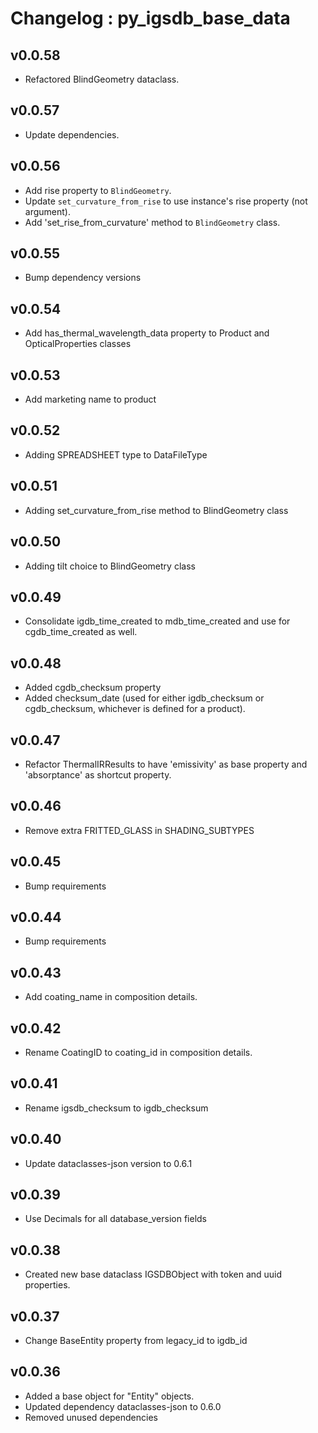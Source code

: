 # Changelog : py_igsdb_base_data

## v0.0.58

- Refactored BlindGeometry dataclass.

## v0.0.57

- Update dependencies.

## v0.0.56

- Add rise property to `BlindGeometry`.
- Update `set_curvature_from_rise` to use instance's rise property (not argument).
- Add 'set_rise_from_curvature' method to `BlindGeometry` class.

## v0.0.55

- Bump dependency versions

## v0.0.54

- Add has_thermal_wavelength_data property to Product and OpticalProperties classes

## v0.0.53

- Add marketing name to product

## v0.0.52

- Adding SPREADSHEET type to DataFileType

## v0.0.51

- Adding set_curvature_from_rise method to BlindGeometry class

## v0.0.50

- Adding tilt choice to BlindGeometry class

## v0.0.49

- Consolidate igdb_time_created to mdb_time_created and use for cgdb_time_created as well.

## v0.0.48

- Added cgdb_checksum property
- Added checksum_date (used for either igdb_checksum or cgdb_checksum, whichever is defined for a product).

## v0.0.47

- Refactor ThermalIRResults to have 'emissivity' as base property and 'absorptance' as shortcut property.

## v0.0.46

- Remove extra FRITTED_GLASS in SHADING_SUBTYPES

## v0.0.45

- Bump requirements

## v0.0.44

- Bump requirements

## v0.0.43

- Add coating_name in composition details.

## v0.0.42

- Rename CoatingID to coating_id in composition details.

## v0.0.41

- Rename igsdb_checksum to igdb_checksum

## v0.0.40

- Update dataclasses-json version to 0.6.1

## v0.0.39

- Use Decimals for all database_version fields

## v0.0.38

- Created new base dataclass IGSDBObject with token and uuid properties.

## v0.0.37

- Change BaseEntity property from legacy_id to igdb_id

## v0.0.36

- Added a base object for "Entity" objects.
- Updated dependency dataclasses-json to 0.6.0
- Removed unused dependencies
